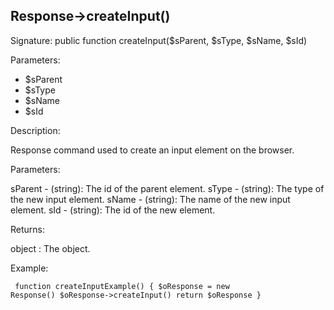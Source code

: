 ## Response->createInput()

Signature: public function createInput($sParent, $sType, $sName, $sId)

Parameters:

* $sParent
* $sType
* $sName
* $sId

Description:

Response command used to create an input element on the browser.

Parameters:

sParent - (string):  The id of the parent element.
sType - (string):  The type of the new input element.
sName - (string):  The name of the new input element.
sId - (string):  The id of the new element.

Returns:

object : The <Response> object.

Example:
<code><pre>
function createInputExample()
{
    $oResponse = new Response()
    $oResponse->createInput()
    return $oResponse
}
</pre></code>